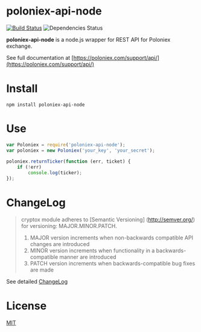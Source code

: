 poloniex-api-node
=======
[![Build Status](https://travis-ci.org/dutu/cryptox.svg)](https://travis-ci.org/dutu/cryptox/) ![Dependencies Status](https://david-dm.org/dutu/cryptox.svg)


**poloniex-api-node** is a node.js wrapper for REST API for Poloniex exchange.

See full documentation at [https://poloniex.com/support/api/](https://poloniex.com/support/api/)


# Install

    npm install poloniex-api-node

# Use

```js
var Poloniex = require('poloniex-api-node');
var poloniex = new Poloniex('your_key', 'your_secret');
	
poloniex.returnTicker(function (err, ticket) {
    if (!err)
	    console.log(ticker);
});
```

# ChangeLog

> cryptox module adheres to [Semantic Versioning] (http://semver.org/) for versioning: MAJOR.MINOR.PATCH.  
> 1. MAJOR version increments when non-backwards compatible API changes are introduced  
> 2. MINOR version increments when functionality in a backwards-compatible manner are introduced  
> 3. PATCH version increments when backwards-compatible bug fixes are made  


See detailed [ChangeLog](CHANGELOG.md)

# License

[MIT](LICENSE)
